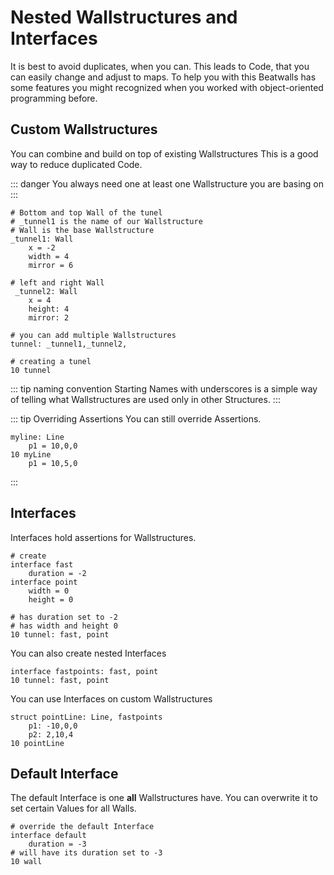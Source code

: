 # Nested Wallstructures and Interfaces

It is best to avoid duplicates, when you can.
This leads to Code, that you can easily change and adjust to maps.
To help you with this Beatwalls has some features you might recognized when you worked with object-oriented programming before.

## Custom Wallstructures

You can combine and build on top of existing Wallstructures
This is a good way to reduce duplicated Code.

::: danger
You always need one at least one Wallstructure you are basing on
:::

```
# Bottom and top Wall of the tunel
# _tunnel1 is the name of our Wallstructure
# Wall is the base Wallstructure
_tunnel1: Wall
    x = -2
    width = 4
    mirror = 6

# left and right Wall
 _tunnel2: Wall
    x = 4
    height: 4
    mirror: 2
    
# you can add multiple Wallstructures
tunnel: _tunnel1,_tunnel2,

# creating a tunel
10 tunnel
```

::: tip naming convention
Starting Names with underscores is a simple way of telling what Wallstructures are used only in other Structures.
:::

::: tip Overriding Assertions
You can still override Assertions.
```
myline: Line
    p1 = 10,0,0
10 myLine
    p1 = 10,5,0
```
:::

## Interfaces

Interfaces hold assertions for Wallstructures.

```
# create
interface fast
    duration = -2
interface point
    width = 0
    height = 0

# has duration set to -2
# has width and height 0
10 tunnel: fast, point
```

You can also create nested Interfaces

```
interface fastpoints: fast, point
10 tunnel: fast, point
```

You can use Interfaces on custom Wallstructures

```
struct pointLine: Line, fastpoints
    p1: -10,0,0
    p2: 2,10,4
10 pointLine
```

## Default Interface

The default Interface is one __all__ Wallstructures have.
You can overwrite it to set certain Values for all Walls.

```
# override the default Interface
interface default
    duration = -3
# will have its duration set to -3
10 wall
```
